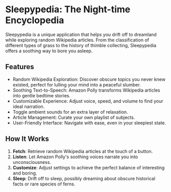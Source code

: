 # Sleepypedia: The Night-time Encyclopedia
Sleepypedia is a unique application that helps you drift off to dreamland while exploring random Wikipedia articles. From the classification of different types of grass to the history of thimble collecting, Sleepypedia offers a soothing way to bore you asleep.

## Features
- Random Wikipedia Exploration: Discover obscure topics you never knew existed, perfect for lulling your mind into a peaceful slumber.
- Soothing Text-to-Speech: Amazon Polly transforms Wikipedia articles into gentle bedtime stories.
- Customizable Experience: Adjust voice, speed, and volume to find your ideal narration.
- Toggle ambient sounds for an extra layer of relaxation.
- Article Management: Curate your own playlist of subjects.
- User-Friendly Interface: Navigate with ease, even in your sleepiest state.

## How It Works

1. **Fetch**: Retrieve random Wikipedia articles at the touch of a button.
2. **Listen**: Let Amazon Polly's soothing voices narrate you into unconsciousness.
3. **Customize**: Adjust settings to achieve the perfect balance of interesting and boring.
4. **Sleep**: Drift off to sleep, possibly dreaming about obscure historical facts or rare species of ferns.
